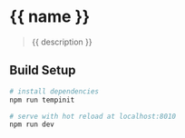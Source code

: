 # {{ name }}

> {{ description }}

## Build Setup

``` bash
# install dependencies
npm run tempinit

# serve with hot reload at localhost:8010
npm run dev
```
